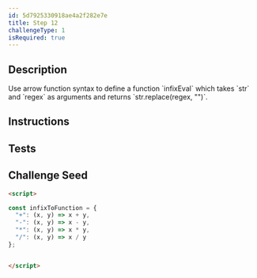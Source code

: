 ```yaml
---
id: 5d7925330918ae4a2f282e7e
title: Step 12
challengeType: 1
isRequired: true
---
```


## Description
<section id='description'>
Use arrow function syntax to define a function `infixEval` which takes `str` and `regex` as arguments and returns `str.replace(regex, "")`.
</section>

## Instructions
<section id='instructions'>

</section>

## Tests
<section id='tests'>

</section>

## Challenge Seed
<section id='challengeSeed'>

<div id='html-seed'>

```html
<script>

const infixToFunction = {
  "+": (x, y) => x + y,
  "-": (x, y) => x - y,
  "*": (x, y) => x * y,
  "/": (x, y) => x / y
};


</script>
```

</div>
